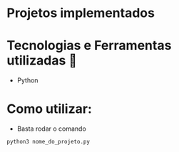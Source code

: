 # Projetos implementados



# Tecnologias e Ferramentas utilizadas :robot:
- Python

# Como utilizar:
- Basta rodar o comando
```
python3 nome_do_projeto.py
```

